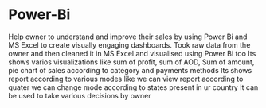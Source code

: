 # Power-Bi
Help owner to understand and improve their sales by using Power Bi and MS Excel to create visually engaging dashboards.
Took raw data from the owner and then cleaned it in MS Excel and visualised using Power Bi too
Its shows varios visualizations like sum of profit, sum of AOD, Sum of amount, pie chart of sales according to category and payments methods 
Its shows report according to various modes like we can view report according to quater
we can change mode according to states present in ur country 
It can be used to take various decisions by owner
